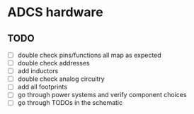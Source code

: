 # ADCS hardware

## TODO

- [ ] double check pins/functions all map as expected
- [ ] double check addresses
- [ ] add inductors
- [ ] double check analog circuitry
- [ ] add all footprints
- [ ] go through power systems and verify component choices
- [ ] go through TODOs in the schematic
